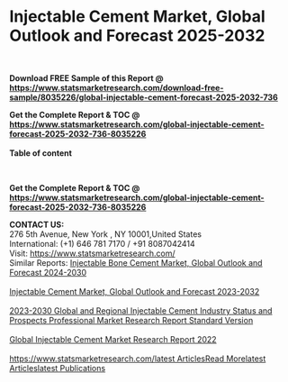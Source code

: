 <h1>Injectable Cement Market, Global Outlook and Forecast 2025-2032</h1><br/><p><strong>Download FREE Sample of this Report @ <a href="https://www.statsmarketresearch.com/download-free-sample/8035226/global-injectable-cement-forecast-2025-2032-736">https://www.statsmarketresearch.com/download-free-sample/8035226/global-injectable-cement-forecast-2025-2032-736</a></strong></p><div><b>Get the Complete Report & TOC @ <a href="https://www.statsmarketresearch.com/global-injectable-cement-forecast-2025-2032-736-8035226">https://www.statsmarketresearch.com/global-injectable-cement-forecast-2025-2032-736-8035226</a></b></div><br><b>Table of content</b><p><br><div><b>Get the Complete Report & TOC @ <a href="https://www.statsmarketresearch.com/global-injectable-cement-forecast-2025-2032-736-8035226">https://www.statsmarketresearch.com/global-injectable-cement-forecast-2025-2032-736-8035226</a></b></div></p> <b>CONTACT US:</b><br>276 5th Avenue, New York , NY 10001,United States<br>International: (+1) 646 781 7170 / +91 8087042414<br>Visit: <a href="https://www.statsmarketresearch.com/">https://www.statsmarketresearch.com/</a><br>Similar Reports: <a href="https://www.statsmarketresearch.com/global-injectable-cement-forecast-2025-2032-736-8035226">Injectable Bone Cement Market, Global Outlook and Forecast 2024-2030</a><br/><br/><a href="https://www.statsmarketresearch.com/global-injectable-cement-forecast-2025-2032-736-8035226">Injectable Cement Market, Global Outlook and Forecast 2023-2032</a><br/><br/><a href="https://www.statsmarketresearch.com/global-injectable-cement-forecast-2025-2032-736-8035226">2023-2030 Global and Regional Injectable Cement Industry Status and Prospects Professional Market Research Report Standard Version</a><br/><br/><a href="https://www.statsmarketresearch.com/global-injectable-cement-forecast-2025-2032-736-8035226">Global Injectable Cement Market Research Report 2022</a><br/><br/><a href="https://gyeongbokgung.com">https://www.statsmarketresearch.com/</a><a href="https://hallyeomaritime.com">latest Articles</a><a href="https://jingwansa.com">Read More</a><a href=https://nguoiviet.jp/">latest Articles</a><a href="https://www.intelmarketresearch.com/">latest Publications</a>
